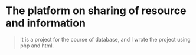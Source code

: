 # The platform on sharing of resource and information

> It is a project for the course of database, and I wrote the project using
> php and html.
